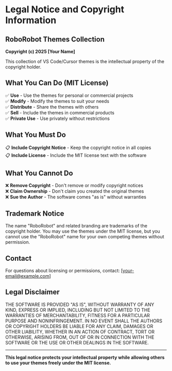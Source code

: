 # Legal Notice and Copyright Information

## RoboRobot Themes Collection

**Copyright (c) 2025 [Your Name]**

This collection of VS Code/Cursor themes is the intellectual property of the copyright holder.

## What You Can Do (MIT License)

✅ **Use** - Use the themes for personal or commercial projects  
✅ **Modify** - Modify the themes to suit your needs  
✅ **Distribute** - Share the themes with others  
✅ **Sell** - Include the themes in commercial products  
✅ **Private Use** - Use privately without restrictions  

## What You Must Do

📋 **Include Copyright Notice** - Keep the copyright notice in all copies  
📋 **Include License** - Include the MIT license text with the software  

## What You Cannot Do

❌ **Remove Copyright** - Don't remove or modify copyright notices  
❌ **Claim Ownership** - Don't claim you created the original themes  
❌ **Sue the Author** - The software comes "as is" without warranties  

## Trademark Notice

The name "RoboRobot" and related branding are trademarks of the copyright holder. You may use the themes under the MIT license, but you cannot use the "RoboRobot" name for your own competing themes without permission.

## Contact

For questions about licensing or permissions, contact: [your-email@example.com]

## Legal Disclaimer

THE SOFTWARE IS PROVIDED "AS IS", WITHOUT WARRANTY OF ANY KIND, EXPRESS OR IMPLIED, INCLUDING BUT NOT LIMITED TO THE WARRANTIES OF MERCHANTABILITY, FITNESS FOR A PARTICULAR PURPOSE AND NONINFRINGEMENT. IN NO EVENT SHALL THE AUTHORS OR COPYRIGHT HOLDERS BE LIABLE FOR ANY CLAIM, DAMAGES OR OTHER LIABILITY, WHETHER IN AN ACTION OF CONTRACT, TORT OR OTHERWISE, ARISING FROM, OUT OF OR IN CONNECTION WITH THE SOFTWARE OR THE USE OR OTHER DEALINGS IN THE SOFTWARE.

---

**This legal notice protects your intellectual property while allowing others to use your themes freely under the MIT license.**
